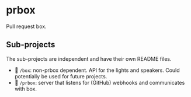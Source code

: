 # prbox

Pull request box.

## Sub-projects

The sub-projects are independent and have their own README files.

- 📁 `/box`: non-prbox dependent. API for the lights and speakers. Could potentially be used for future projects.
- 📁 `/prbox`: server that listens for (GitHub) webhooks and communicates with box.
